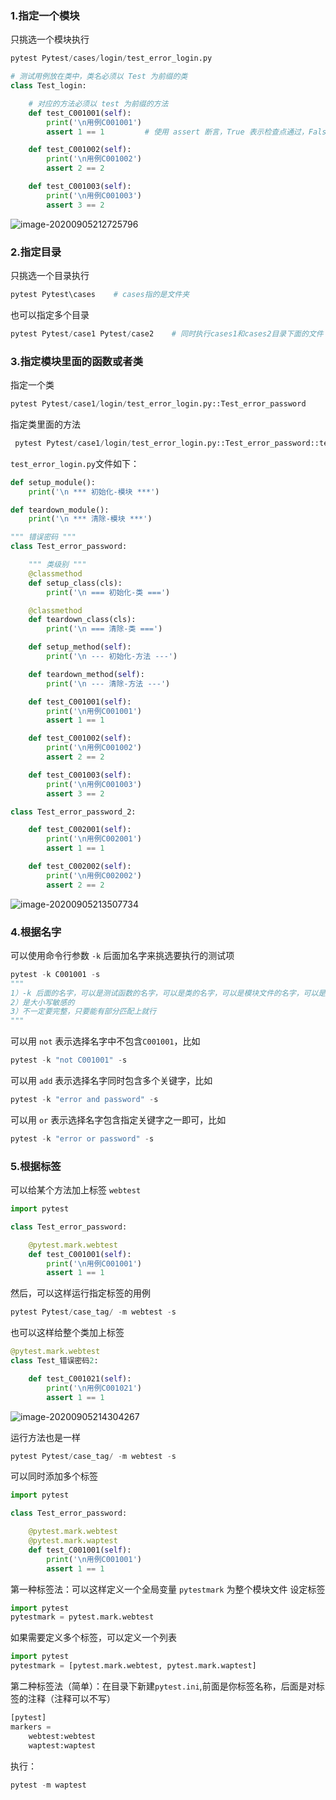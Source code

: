 ### 1.指定一个模块

只挑选一个模块执行

```python
pytest Pytest/cases/login/test_error_login.py
```

```python
# 测试用例放在类中，类名必须以 Test 为前缀的类
class Test_login:

    # 对应的方法必须以 test 为前缀的方法
    def test_C001001(self):
        print('\n用例C001001')
        assert 1 == 1         # 使用 assert 断言，True 表示检查点通过，False 表示检查点不通过

    def test_C001002(self):
        print('\n用例C001002')
        assert 2 == 2

    def test_C001003(self):
        print('\n用例C001003')
        assert 3 == 2
```

![image-20200905212725796](../../assert/image-20200905212725796.png)

### 2.指定目录

只挑选一个目录执行

```python
pytest Pytest\cases    # cases指的是文件夹
```

也可以指定多个目录

```python
pytest Pytest/case1 Pytest/case2    # 同时执行cases1和cases2目录下面的文件
```



### 3.指定模块里面的函数或者类

指定一个类

```python
pytest Pytest/case1/login/test_error_login.py::Test_error_password
```

指定类里面的方法

```python
 pytest Pytest/case1/login/test_error_login.py::Test_error_password::test_C001001
```

`test_error_login.py`文件如下：

```python
def setup_module():
    print('\n *** 初始化-模块 ***')

def teardown_module():
    print('\n *** 清除-模块 ***')

""" 错误密码 """
class Test_error_password:

    """ 类级别 """
    @classmethod
    def setup_class(cls):
        print('\n === 初始化-类 ===')

    @classmethod
    def teardown_class(cls):
        print('\n === 清除-类 ===')

    def setup_method(self):
        print('\n --- 初始化-方法 ---')

    def teardown_method(self):
        print('\n --- 清除-方法 ---')

    def test_C001001(self):
        print('\n用例C001001')
        assert 1 == 1

    def test_C001002(self):
        print('\n用例C001002')
        assert 2 == 2

    def test_C001003(self):
        print('\n用例C001003')
        assert 3 == 2

class Test_error_password_2:

    def test_C002001(self):
        print('\n用例C002001')
        assert 1 == 1

    def test_C002002(self):
        print('\n用例C002002')
        assert 2 == 2

```

![image-20200905213507734](../../assert/image-20200905213507734.png)

### 4.根据名字

可以使用命令行参数 `-k` 后面加名字来挑选要执行的测试项

```python
pytest -k C001001 -s
""" 
1）-k 后面的名字，可以是测试函数的名字，可以是类的名字，可以是模块文件的名字，可以是目录的名字
2）是大小写敏感的
3）不一定要完整，只要能有部分匹配上就行
"""
```

可以用 `not` 表示选择名字中不包含`C001001`，比如

```python
pytest -k "not C001001" -s
```

可以用 `add` 表示选择名字同时包含多个关键字，比如

```python
pytest -k "error and password" -s
```

可以用 `or` 表示选择名字包含指定关键字之一即可，比如

```python
pytest -k "error or password" -s
```

### 5.根据标签

可以给某个方法加上标签 `webtest`

```python
import pytest

class Test_error_password:

    @pytest.mark.webtest
    def test_C001001(self):
        print('\n用例C001001')
        assert 1 == 1
```

然后，可以这样运行指定标签的用例

```python
pytest Pytest/case_tag/ -m webtest -s
```

也可以这样给整个类加上标签

```python
@pytest.mark.webtest
class Test_错误密码2:

    def test_C001021(self):
        print('\n用例C001021')
        assert 1 == 1
```

![image-20200905214304267](../../assert/image-20200905214304267.png)

运行方法也是一样

```python
pytest Pytest/case_tag/ -m webtest -s
```

可以同时添加多个标签

```python
import pytest

class Test_error_password:

    @pytest.mark.webtest
    @pytest.mark.waptest
    def test_C001001(self):
        print('\n用例C001001')
        assert 1 == 1
```

第一种标签法：可以这样定义一个全局变量 `pytestmark` 为整个模块文件 设定标签

```python
import pytest
pytestmark = pytest.mark.webtest
```

如果需要定义多个标签，可以定义一个列表

```python
import pytest
pytestmark = [pytest.mark.webtest, pytest.mark.waptest]
```

第二种标签法（简单）：在目录下新建`pytest.ini`,前面是你标签名称，后面是对标签的注释（注释可以不写）

```python
[pytest]
markers =
    webtest:webtest
    waptest:waptest
```

执行：

```python
pytest -m waptest
```


